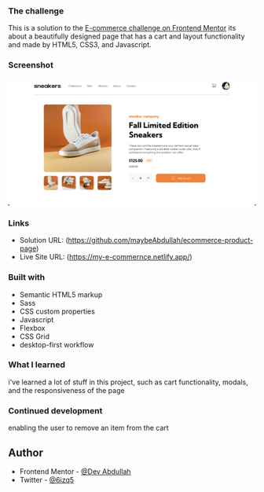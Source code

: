 ### The challenge

This is a solution to the [E-commerce challenge on Frontend Mentor](https://www.frontendmentor.io/challenges/ecommerce-product-page-UPsZ9MJp6)
its about a beautifully designed page that has a cart and layout functionality and made by HTML5, CSS3, and Javascript.

### Screenshot

![](/pageSS.png)

### Links

- Solution URL: (https://github.com/maybeAbdullah/ecommerce-product-page)
- Live Site URL: (https://my-e-commernce.netlify.app/)

### Built with

- Semantic HTML5 markup
- Sass
- CSS custom properties
- Javascript
- Flexbox
- CSS Grid
- desktop-first workflow

### What I learned

i've learned a lot of stuff in this project, such as cart functionality, modals, and the responsiveness of the page

### Continued development

enabling the user to remove an item from the cart

## Author

- Frontend Mentor - [@Dev Abdullah](https://www.frontendmentor.io/profile/maybeAbdullah)
- Twitter - [@6izq5](https://www.twitter.com/6izq5)
